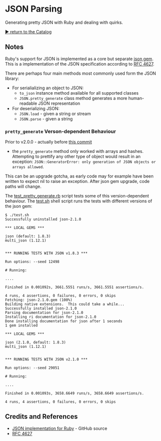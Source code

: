 # JSON Parsing

Generating pretty JSON with Ruby and dealing with quirks.

[:arrow_forward: return to the Catalog](https://codingkata.tardate.com)

## Notes

Ruby's support for JSON is implemented as a core but separate [json gem](https://github.com/flori/json).
This is a implementation of the JSON specification according to [RFC 4627](https://www.ietf.org/rfc/rfc4627.txt).

There are perhaps four main methods most commonly used form the JSON library:

* For serialializing an object to JSON:
  * `to_json` instance method available for all supported classes
  * `JSON.pretty_generate` class method generates a more human-readable JSON representation
* For deserializing JSON:
  * `JSON.load` - given a string or stream
  * `JSON.parse` - given a string



### `pretty_generate` Verson-dependent Behaviour

Prior to v2.0.0 -
actually before [this commit](https://github.com/flori/json/commit/4b843b585060212e8c396073f79627bf081491db#diff-c396b704e4eb30dedc22d380848c050d)
- the `pretty_generate` method only worked with arrays and hashes.
Attempting to prettify any other type of object would result in an exception: `JSON::GeneratorError: only generation of JSON objects or arrays allowed`.

This can be an upgrade gotcha, as early code may for example have been written to expect nil to raise an exception. After json gem upgrade, code paths will change.

The [test_pretty_generate.rb](./test_pretty_generate.rb) script tests some of this version-dependent behaviour.
The [test.sh](./test.sh) shell script runs the tests with different versions of the json gem:


```
$ ./test.sh
Successfully uninstalled json-2.1.0

*** LOCAL GEMS ***

json (default: 1.8.3)
multi_json (1.12.1)


*** RUNNING TESTS WITH JSON v1.8.3 ***

Run options: --seed 12498

# Running:

....

Finished in 0.001092s, 3661.5551 runs/s, 3661.5551 assertions/s.

4 runs, 4 assertions, 0 failures, 0 errors, 0 skips
Fetching: json-2.1.0.gem (100%)
Building native extensions.  This could take a while...
Successfully installed json-2.1.0
Parsing documentation for json-2.1.0
Installing ri documentation for json-2.1.0
Done installing documentation for json after 1 seconds
1 gem installed

*** LOCAL GEMS ***

json (2.1.0, default: 1.8.3)
multi_json (1.12.1)


*** RUNNING TESTS WITH JSON v2.1.0 ***

Run options: --seed 29051

# Running:

....

Finished in 0.001093s, 3658.6649 runs/s, 3658.6649 assertions/s.

4 runs, 4 assertions, 0 failures, 0 errors, 0 skips
```

## Credits and References
* [JSON implementation for Ruby](https://github.com/flori/json) - GitHub source
* [RFC 4627](https://www.ietf.org/rfc/rfc4627.txt)
